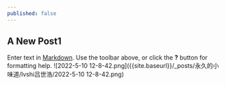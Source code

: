 ```yaml
---
published: false
---
```

## A New Post1

Enter text in [Markdown](http://daringfireball.net/projects/markdown/). Use the toolbar above, or click the **?** button for formatting help.
![2022-5-10 12-8-42.png]({{site.baseurl}}/_posts/永久的小味道/lvshi吕世浩/2022-5-10 12-8-42.png)
